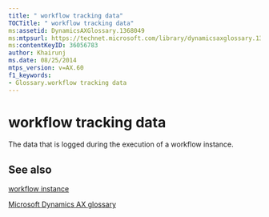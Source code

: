 ```yaml
---
title: " workflow tracking data"
TOCTitle: " workflow tracking data"
ms:assetid: DynamicsAXGlossary.1368049
ms:mtpsurl: https://technet.microsoft.com/library/dynamicsaxglossary.1368049(v=AX.60)
ms:contentKeyID: 36056783
author: Khairunj
ms.date: 08/25/2014
mtps_version: v=AX.60
f1_keywords:
- Glossary.workflow tracking data
---
```


# workflow tracking data

The data that is logged during the execution of a workflow instance.

## See also

[workflow instance](workflow-instance.md)

[Microsoft Dynamics AX glossary](glossary/microsoft-dynamics-ax-glossary.md)

  


